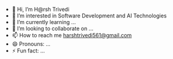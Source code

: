 - 👋 Hi, I’m H@rsh Trivedi 
- 👀 I’m interested in Software Development and AI Technologies 
- 🌱 I’m currently learning ...
- 💞️ I’m looking to collaborate on ...
- 📫 How to reach me harshtrivedi561@gmail.com
- 😄 Pronouns: ...
- ⚡ Fun fact: ...

<!---
Harshtrivedi456/Harshtrivedi456 is a ✨ special ✨ repository because its `README.md` (this file) appears on your GitHub profile.
You can click the Preview link to take a look at your changes.
--->
